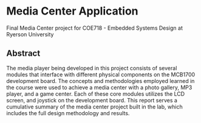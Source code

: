 # Media Center Application
Final Media Center project for COE718 - Embedded Systems Design at Ryerson University

## Abstract
The media player being developed in this project consists of several modules that interface with different physical components on the MCB1700 development board. The concepts and methodologies employed learned in the course were used to achieve a media center with a photo gallery, MP3 player, and a game center. Each of these core modules utilizes the LCD screen, and joystick on the development board. This report serves a cumulative summary of the media center project built in the lab, which includes the full design methodology and results.
